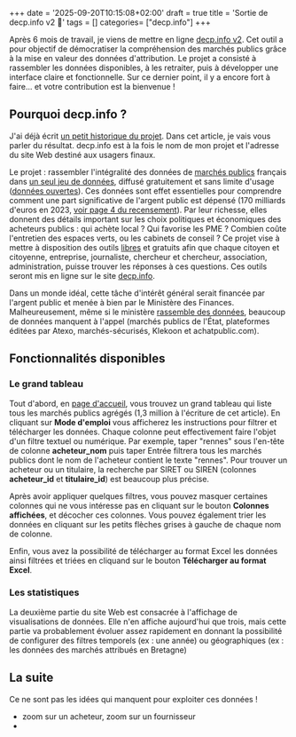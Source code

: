 +++
date = '2025-09-20T10:15:08+02:00'
draft = true
title = 'Sortie de decp.info v2 🎉'
tags = []
categories= ["decp.info"]
+++

Après 6 mois de travail, je viens de mettre en ligne [decp.info v2](https://decp.info). Cet outil a pour objectif de démocratiser la compréhension des marchés publics grâce à la mise en valeur des données d'attribution. Le projet a consisté à rassembler les données disponibles, à les retraiter, puis à développer une interface claire et fonctionnelle. Sur ce dernier point, il y a encore fort à faire... et votre contribution est la bienvenue !

<!-- more -->

## Pourquoi decp.info ?

J'ai déjà écrit [un petit historique du projet](/posts/2025-09-19-petite-histoire-de-decp.info/). Dans cet article, je vais vous parler du résultat. decp.info est à la fois le nom de mon projet et l'adresse du site Web destiné aux usagers finaux.

Le projet : rassembler l'intégralité des données de [marchés publics](https://fr.wikipedia.org/wiki/March%C3%A9_public) français dans [un seul jeu de données](https://www.data.gouv.fr/datasets/donnees-essentielles-de-la-commande-publique-consolidees-format-tabulaire/), diffusé gratuitement et sans limite d'usage ([données ouvertes](https://fr.wikipedia.org/wiki/Donn%C3%A9es_ouvertes)). Ces données sont effet essentielles pour comprendre comment une part significative de l'argent public est dépensé (170 milliards d'euros en 2023, [voir page 4 du recensement](https://www.economie.gouv.fr/files/files/directions_services/daj/marches_publics/oecp/recensement/Chiffres_recensement_2023.pdf?v=1755762613)). Par leur richesse, elles donnent des détails important sur les choix politiques et économiques des acheteurs publics : qui achète local ? Qui favorise les PME ? Combien coûte l'entretien des espaces verts, ou les cabinets de conseil ? Ce projet vise à mettre à disposition des outils [libres](https://fr.wikipedia.org/wiki/Logiciel_libre) et gratuits afin que chaque citoyen et citoyenne, entreprise, journaliste, chercheur et chercheur, association, administration, puisse trouver les réponses à ces questions. Ces outils seront mis en ligne sur le site [decp.info](https://decp.info).

Dans un monde idéal, cette tâche d'intérêt général serait financée par l'argent public et menée à bien par le Ministère des Finances. Malheureusement, même si le ministère [rassemble des données](https://www.data.gouv.fr/fr/datasets/donnees-essentielles-de-la-commande-publique-fichiers-consolides/), beaucoup de données manquent à l'appel (marchés publics de l'État, plateformes éditées par Atexo, marchés-sécurisés, Klekoon et achatpublic.com).

## Fonctionnalités disponibles

### Le grand tableau

Tout d'abord, en [page d'accueil](https://decp.info), vous trouvez un grand tableau qui liste tous les marchés publics agrégés (1,3 million à l'écriture de cet article). En cliquant sur __Mode d'emploi__ vous afficherez les instructions pour filtrer et télécharger les données. Chaque colonne peut effectivement faire l'objet d'un filtre textuel ou numérique. Par exemple, taper "rennes"
sous l'en-tête de colonne **acheteur_nom** puis taper Entrée filtrera tous les marchés publics dont le nom de l'acheteur contient le texte "rennes". Pour trouver un acheteur ou un titulaire, la recherche par SIRET ou SIREN (colonnes **acheteur_id** et **titulaire_id**) est beaucoup plus précise.

Après avoir appliquer quelques filtres, vous pouvez masquer certaines colonnes qui ne vous intéresse pas en cliquant sur le bouton **Colonnes affichées**, et décocher ces colonnes. Vous pouvez également trier les données en cliquant sur les petits flèches grises à gauche de chaque nom de colonne.

Enfin, vous avez la possibilité de télécharger au format Excel les données ainsi filtrées et triées en cliquand sur le bouton **Télécharger au format Excel**.

### Les statistiques

La deuxième partie du site Web est consacrée à l'affichage de visualisations de données. Elle n'en affiche aujourd'hui que trois, mais cette partie va probablement évoluer assez rapidement en donnant la possibilité de configurer des filtres temporels (ex : une année) ou géographiques (ex : les données des marchés attribués en Bretagne)
## La suite

Ce ne sont pas les idées qui manquent pour exploiter ces données ! 

- zoom sur un acheteur, zoom sur un fournisseur
- 

